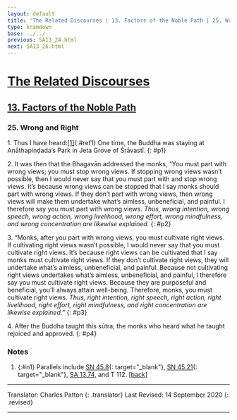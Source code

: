 ```yaml
---
layout: default
title: 'The Related Discourses | 13. Factors of the Noble Path | 25. Wrong and Right'
type: kramdown
base: ../../
previous: SA13_24.html
next: SA13_26.html
---
```


# [The Related Discourses](../index.html)
## [13. Factors of the Noble Path](index.html)
### 25. Wrong and Right

1\. Thus I have heard:[\[1\]](#n1){:#ref1} One time, the Buddha was staying at Anāthapiṇḍada’s Park in Jeta Grove of Śrāvastī.
{: #p1}

2\. It was then that the Bhagavān addressed the monks, “You must part with wrong views; you must stop wrong views. If stopping wrong views wasn’t possible, then I would never say that you must part with and stop wrong views. It’s because wrong views can be stopped that I say monks should part with wrong views. If they don’t part with wrong views, then wrong views will make them undertake what’s aimless, unbeneficial, and painful. I therefore say you must part with wrong views. *Thus, wrong intention, wrong speech, wrong action, wrong livelihood, wrong effort, wrong mindfulness, and wrong concentration are likewise explained.*
{: #p2}

3\. “Monks, after you part with wrong views, you must cultivate right views. If cultivating right views wasn’t possible, I would never say that you must cultivate right views. It’s because right views can be cultivated that I say monks must cultivate right views. If they don’t cultivate right views, they will undertake what’s aimless, unbeneficial, and painful. Because not cultivating right views undertakes what’s aimless, unbeneficial, and painful, I therefore say you must cultivate right views. Because they are purposeful and beneficial, you’ll always attain well-being. Therefore, monks, you must cultivate right views. *Thus, right intention, right speech, right action, right livelihood, right effort, right mindfulness, and right concentration are likewise explained.*”
{: #p3}

4\. After the Buddha taught this sūtra, the monks who heard what he taught rejoiced and approved.
{: #p4}

### Notes
1. {:#n1} Parallels include [SN 45.8](https://suttacentral.net/sn45.8){: target="_blank"}, [SN 45.21](https://suttacentral.net/sn45.21){: target="_blank"}, [SA 13.74](SA13_74.html), and T 112. [\[back\]](#ref1)

---

Translator: Charles Patton
{: .translator}
Last Revised: 14 September 2020
{: .revised}

---
